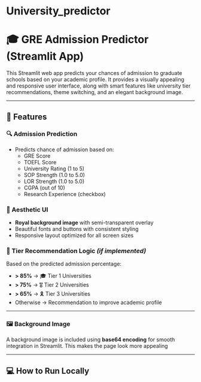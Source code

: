 # University_predictor
# 🎓 GRE Admission Predictor (Streamlit App)

This Streamlit web app predicts your chances of admission to graduate schools based on your academic profile. It provides a visually appealing and responsive user interface, along with smart features like university tier recommendations, theme switching, and an elegant background image.

---

## 🚀 Features

### 🔍 Admission Prediction
- Predicts chance of admission based on:
  - GRE Score
  - TOEFL Score
  - University Rating (1 to 5)
  - SOP Strength (1.0 to 5.0)
  - LOR Strength (1.0 to 5.0)
  - CGPA (out of 10)
  - Research Experience (checkbox)

### 🎨 Aesthetic UI
- **Royal background image** with semi-transparent overlay
- Beautiful fonts and buttons with consistent styling
- Responsive layout optimized for all screen sizes

### 🏫 Tier Recommendation Logic *(if implemented)*
Based on the predicted admission percentage:
- **> 85%** → 🎓 Tier 1 Universities
- **> 75%** → 🎖 Tier 2 Universities
- **> 65%** → 🎗 Tier 3 Universities
- Otherwise → Recommendation to improve academic profile

---

### 🖼 Background Image

A background image is included using **base64 encoding** for smooth integration in Streamlit. This makes the page look more appealing

---


## 💻 How to Run Locally


